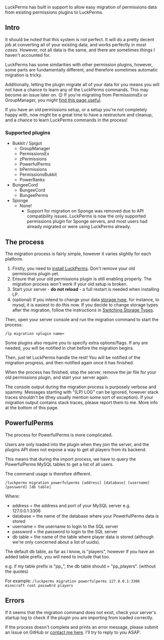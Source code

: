 LuckPerms has built in support to allow easy migration of permissions data from existing permissions plugins to LuckPerms.

## Intro
It should be noted that this system is not perfect. It will do a pretty decent job at converting all of your existing data, and works perfectly in *most cases*. However, not all data is the same, and there are sometimes things I haven't accounted for.

LuckPerms has some similarities with other permission plugins, however, some parts are fundamentally different, and therefore sometimes automatic migration is tricky.

Additionally, letting the plugin migrate all of your data for you means you will not have a chance to learn any of the LuckPerms commands. This may become an issue later on. 😉 If you're migrating from PermissionsEx or GroupManager, you might [find this page useful](GM-&-PEX-Command-Equivalents).

If you have an old permissions setup, or a setup you're not completely happy with, now might be a great time to have a restructure and cleanup, and a chance to learn LuckPerms commands in the process!
   
   
### Supported plugins
* Bukkit / Spigot
  * GroupManager
  * PermissionsEx
  * zPermissions
  * PowerfulPerms
  * bPermissions
  * PermissionsBukkit
  * PowerRanks
* BungeeCord
  * BungeeCord
  * BungeePerms
* Sponge
  * None!
    * Support for migration on Sponge was removed due to API compatibility issues. LuckPerms is now the only supported permissions plugin for Sponge servers, and most users had already migrated or were using LuckPerms already.

## The process
The migration process is fairly simple, however it varies slightly for each platform.

1. Firstly, you need to [install LuckPerms](Installation). Don't remove your old permissions plugin yet.
2. Ensure that your old permissions plugin is still enabling properly. The migration process won't work if your old setup is broken.
3. Start your server - **do not reload** - a full restart is needed when installing LP. 
4. (optional) If you intend to change your data [storage type](Storage-types), for instance, to mysql, it is easiest to do this now. If you decide to change storage types after the migration, follow the instructions in [Switching Storage Types](Switching-storage-types).

Then, open your server console and run the migration command to start the process:

`/lp migration <plugin name>` 

Some plugins also require you to specify extra options/flags. If any are needed, you will be notified in chat before the migration begins.

Then, just let LuckPerms handle the rest! You will be notified of the migration progress, and then notified again once it has finished.

When the process has finished, stop the server, remove the jar file for your old permissions plugin, and start your server again.

The console output during the migration process is purposely verbose and spammy. Messages starting with "(LP) LOG" can be ignored, however stack traces shouldn't be (they usually mention some sort of exception). If your migration output contains stack traces, please report them to me. More info at the bottom of this page. 

## PowerfulPerms
The process for PowerfulPerms is more complicated.

Users are only loaded into the plugin when they join the server, and the plugins API does not expose a way to get all players from its backend.

This means that during the import process, we have to query the PowerfulPerms MySQL tables to get a list of all users.

The command usage is therefore different.

`/luckperms migration powerfulperms [address] [database] [username] [password] [db table]`

Where:
* address = the address and port of your MySQL server e.g. 127.0.0.1:3306
* database = the name of the database where your PowerfulPerms data is stored
* username = the username to login to the SQL server
* password = the password to login to the SQL server
* db table = the name of the table where player data is stored (although we're only concerned about a list of uuids).

The default db table, as far as I know, is "players", however if you have an added table prefix, you will need to include that too.

e.g. if my table prefix is "pp_", the db table should = "pp_players". (without the quotes)

For example: `/luckperms migration powerfulperms 127.0.0.1:3306 minecraft root passw0rd players`

## Errors
If it seems that the migration command does not exist, check your server's startup log to check if the plugin you are importing from loaded correctly.

If the process doesn't complete and prints an error message, please submit an Issue on GitHub or [contact me here](https://github.com/lucko/LuckPerms/wiki#2-speech_balloon-discord). I'll try to reply to you ASAP.
